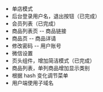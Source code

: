 * 单店模式
* 后台登录用户名，退出按钮（已完成）
* 会员列表（已完成）
* 商品列表页 -- 商品链接
* 商品页 -- 商品详请
* 修改密码 -- 用户账号
* 微信设置
* 页头组件，增加简洁模式（已完成）
* 商品列表，单列商品增加显示类别
* 根据 hash 变化调节菜单
* 用户端使用子域名
